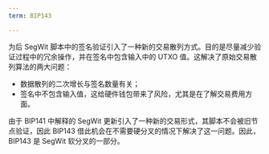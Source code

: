```yaml
---
term: BIP143

---
```

为后 SegWit 脚本中的签名验证引入了一种新的交易散列方式。目的是尽量减少验证过程中的冗余操作，并在签名中包含输入中的 UTXO 值。这解决了原始交易散列算法的两大问题：


- 数据散列的二次增长与签名数量有关；
- 签名中不包含输入值，这给硬件钱包带来了风险，尤其是在了解交易费用方面。

由于 BIP141 中解释的 SegWit 更新引入了一种新的交易形式，其脚本不会被旧节点验证，因此 BIP143 借此机会在不需要硬分叉的情况下解决了这一问题。因此，BIP143 是 SegWit 软分叉的一部分。